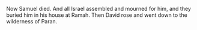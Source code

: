 Now Samuel died. And all Israel assembled and mourned for him, and they buried him in his house at Ramah. Then David rose and went down to the wilderness of Paran.

